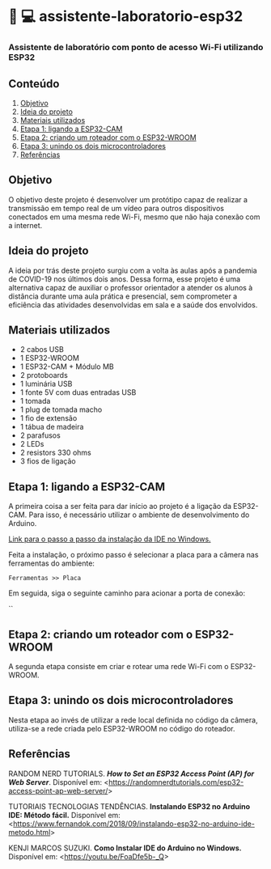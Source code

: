 # :information_desk_person: :computer: assistente-laboratorio-esp32

  ### Assistente de laboratório com ponto de acesso Wi-Fi utilizando ESP32

## Conteúdo

1. [Objetivo](https://github.com/nairamouras/assistente-laboratorio-esp32/blob/main/README.md#objetivo)
2. [Ideia do projeto](https://github.com/nairamouras/assistente-laboratorio-esp32/blob/main/README.md#ideia-do-projeto)
3. [Materiais utilizados](https://github.com/nairamouras/assistente-laboratorio-esp32/blob/main/README.md#materiais-utilizados)
4. [Etapa 1: ligando a ESP32-CAM](https://github.com/nairamouras/assistente-laboratorio-esp32/blob/main/README.md#etapa-1-ligando-a-esp32-cam)
5. [Etapa 2: criando um roteador com o ESP32-WROOM](https://github.com/nairamouras/assistente-laboratorio-esp32/blob/main/README.md#etapa-2-criando-um-roteador-com-o-esp32-wroom)
6. [Etapa 3: unindo os dois microcontroladores](https://github.com/nairamouras/assistente-laboratorio-esp32/blob/main/README.md#etapa-3-unindo-os-dois-microcontroladores)
7. [Referências](https://github.com/nairamouras/assistente-laboratorio-esp32/blob/main/README.md#referências)

## Objetivo

  O objetivo deste projeto é desenvolver um protótipo capaz de realizar a transmissão em tempo real de um vídeo para outros dispositivos conectados em uma mesma rede Wi-Fi, mesmo que não haja conexão com a internet.

## Ideia do projeto

  A ideia por trás deste projeto surgiu com a volta às aulas após a pandemia de COVID-19 nos últimos dois anos. Dessa forma, esse projeto é uma alternativa capaz de auxiliar o professor orientador a atender os alunos à distância durante uma aula prática e presencial, sem comprometer a eficiência das atividades desenvolvidas em sala e a saúde dos envolvidos.
  
## Materiais utilizados

- 2 cabos USB
- 1 ESP32-WROOM
- 1 ESP32-CAM + Módulo MB
- 2 protoboards
- 1 luminária USB
- 1 fonte 5V com duas entradas USB
- 1 tomada
- 1 plug de tomada macho
- 1 fio de extensão
- 1 tábua de madeira
- 2 parafusos
- 2 LEDs
- 2 resistors 330 ohms
- 3 fios de ligação

## Etapa 1: ligando a ESP32-CAM

  A primeira coisa a ser feita para dar início ao projeto é a ligação da ESP32-CAM. Para isso, é necessário utilizar o ambiente de desenvolvimento do Arduino.  
  
  [Link para o passo a passo da instalação da IDE no Windows.](https://youtu.be/FoaDfe5b-_Q)
  
  Feita a instalação, o próximo passo é selecionar a placa para a câmera nas ferramentas do ambiente:
  
  `Ferramentas >> Placa `
  
  Em seguida, siga o seguinte caminho para acionar a porta de conexão:
  
  ``
  
  
## Etapa 2: criando um roteador com o ESP32-WROOM

  A segunda etapa consiste em criar e rotear uma rede Wi-Fi com o ESP32-WROOM.

## Etapa 3: unindo os dois microcontroladores

  Nesta etapa ao invés de utilizar a rede local definida no código da câmera, utiliza-se a rede criada pelo ESP32-WROOM no código do roteador. 


## Referências

RANDOM NERD TUTORIALS. ***How to Set an ESP32 Access Point (AP) for Web Server***. Disponível em: <<https://randomnerdtutorials.com/esp32-access-point-ap-web-server/>>

TUTORIAIS TECNOLOGIAS TENDÊNCIAS. **Instalando ESP32 no Arduino IDE: Método fácil.** Disponível em: <<https://www.fernandok.com/2018/09/instalando-esp32-no-arduino-ide-metodo.html>>

KENJI MARCOS SUZUKI. **Como Instalar IDE do Arduino no Windows.** Disponível em: <<https://youtu.be/FoaDfe5b-_Q>>
